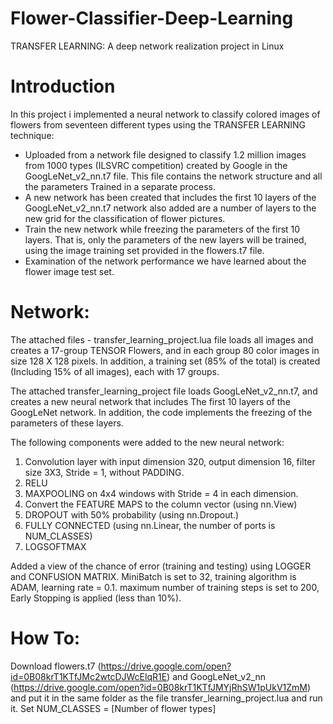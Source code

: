 # Flower-Classifier-Deep-Learning
TRANSFER LEARNING: A deep network realization project in Linux

# Introduction
In this project i implemented a neural network to classify colored images of flowers from seventeen different types using the TRANSFER LEARNING technique:
* Uploaded from a network file designed to classify 1.2 million images from 1000 types (ILSVRC competition)
created by Google in the GoogLeNet_v2_nn.t7 file. This file contains the network structure and all the parameters
Trained in a separate process.
* A new network has been created that includes the first 10 layers of the GoogLeNet_v2_nn.t7 network
also added are a number of layers to the new grid for the classification of flower pictures.
* Train the new network while freezing the parameters of the first 10 layers. That is, only the parameters of the new layers
will be trained, using the image training set provided in the flowers.t7 file.
* Examination of the network performance we have learned about the flower image test set.


# Network:
The attached files - transfer_learning_project.lua file loads all images and creates a 17-group TENSOR
Flowers, and in each group 80 color images in size 128 X 128 pixels. In addition, a training set (85% of the total) is created
(Including 15% of all images), each with 17 groups.

The attached transfer_learning_project file loads GoogLeNet_v2_nn.t7, and creates a new neural network that includes
The first 10 layers of the GoogLeNet network. In addition, the code implements the freezing of the parameters of these layers.

The following components were added to the new neural network:
1. Convolution layer with input dimension 320, output dimension 16, filter size 3X3, Stride = 1, without PADDING.
2. RELU
3. MAXPOOLING on 4x4 windows with Stride = 4 in each dimension.
4. Convert the FEATURE MAPS to the column vector (using nn.View)
5. DROPOUT with 50% probability (using nn.Dropout.)
6. FULLY CONNECTED (using nn.Linear, the number of ports is NUM_CLASSES)
7. LOGSOFTMAX

Added a view of the chance of error (training and testing) using LOGGER and CONFUSION MATRIX.
MiniBatch is set to 32, training algorithm is ADAM, learning rate = 0.1.
maximum number of training steps is set to 200, Early Stopping is applied (less than 10%).


# How To:
Download flowers.t7 (https://drive.google.com/open?id=0B08krT1KTfJMc2wtcDJWcElqR1E) and GoogLeNet_v2_nn (https://drive.google.com/open?id=0B08krT1KTfJMYjRhSW1pUkV1ZmM) and put it in the same folder as the file transfer_learning_project.lua and run it.
Set NUM_CLASSES = [Number of flower types]
